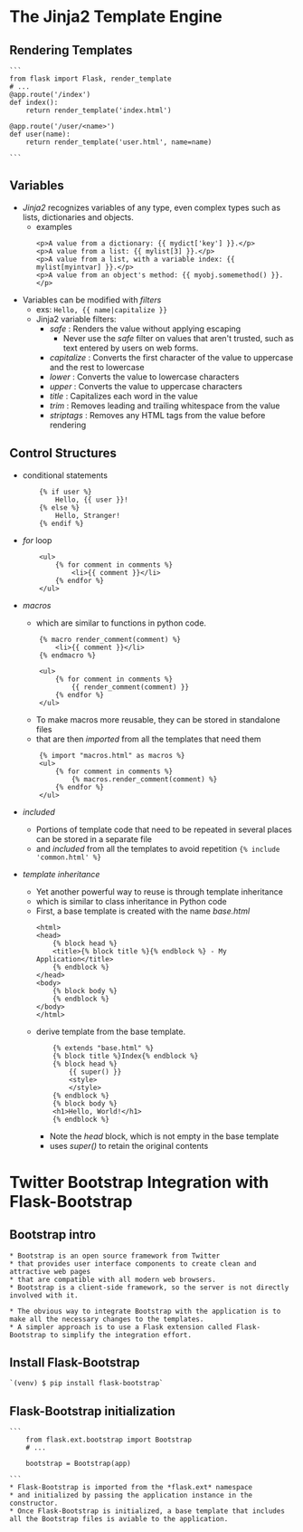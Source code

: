 
# The Jinja2 Template Engine
## Rendering Templates

    ```
    from flask import Flask, render_template
    # ...
    @app.route('/index')
    def index():
        return render_template('index.html')
        
    @app.route('/user/<name>')
    def user(name):
        return render_template('user.html', name=name)
    
    ```
## Variables

* *Jinja2* recognizes variables of any type, even complex types such as lists, dictionaries and objects.
    * examples
        ```
        <p>A value from a dictionary: {{ mydict['key'] }}.</p>
        <p>A value from a list: {{ mylist[3] }}.</p>
        <p>A value from a list, with a variable index: {{ mylist[myintvar] }}.</p>
        <p>A value from an object's method: {{ myobj.somemethod() }}.</p>
        
        ```
* Variables can be modified with *filters* 
    * exs: `Hello, {{ name|capitalize }}`
    * Jinja2 variable filters:
        * *safe* : Renders the value without applying escaping
            * Never use the *safe* filter on values that aren't trusted, such as text entered by users on web forms.
        * *capitalize* : Converts the first character of the value to uppercase and the rest to lowercase
        * *lower* : Converts the value to lowercase characters
        * *upper* : Converts the value to uppercase characters
        * *title* : Capitalizes each word in the value
        * *trim* : Removes leading and trailing whitespace from the value
        * *striptags* : Removes any HTML tags from the value before rendering
        
## Control Structures
* conditional statements
    ```
        {% if user %}
            Hello, {{ user }}!
        {% else %}
            Hello, Stranger!
        {% endif %}    
    ```
* *for* loop
    ```
        <ul>
            {% for comment in comments %}
                <li>{{ comment }}</li>
            {% endfor %}
        </ul>
    
    ```
* *macros*
    * which are similar to functions in python code.
    ```
        {% macro render_comment(comment) %}
            <li>{{ comment }}</li>
        {% endmacro %}
        
        <ul>
            {% for comment in comments %}
                {{ render_comment(comment) }}
            {% endfor %}
        </ul>
    
    ```
    * To make macros more reusable, they can be stored in standalone files
    * that are then *imported* from all the templates that need them
    ```
        {% import "macros.html" as macros %}
        <ul>    
            {% for comment in comments %}
                {% macros.render_comment(comment) %}
            {% endfor %}
        </ul>
    ```

    
* *included*
    * Portions of template code that need to be repeated in several places can be stored in a separate file 
    * and *included* from all the templates to avoid repetition
    ` {% include 'common.html' %} `   
* *template inheritance* 
    * Yet another powerful way to reuse is through template inheritance
    * which is similar to class inheritance in Python code
    * First, a base template is created with the name *base.html* 
        ```
        <html>
        <head>
            {% block head %}
            <title>{% block title %}{% endblock %} - My Application</title>
            {% endblock %}
        </head>
        <body>
            {% block body %}
            {% endblock %}
        </body>
        </html>        
        ```
    * derive template from the base template.
        ```
            {% extends "base.html" %}
            {% block title %}Index{% endblock %}
            {% block head %}
                {{ super() }}
                <style>
                </style>
            {% endblock %}
            {% block body %}
            <h1>Hello, World!</h1>
            {% endblock %}
        
        ```
        * Note the *head* block, which is not empty in the base template
        * uses *super()* to retain the original contents
        
# Twitter Bootstrap Integration with Flask-Bootstrap

## Bootstrap intro
    * Bootstrap is an open source framework from Twitter 
    * that provides user interface components to create clean and attractive web pages 
    * that are compatible with all modern web browsers.
    * Bootstrap is a client-side framework, so the server is not directly involved with it.
    
    * The obvious way to integrate Bootstrap with the application is to make all the necessary changes to the templates.
    * A simpler approach is to use a Flask extension called Flask-Bootstrap to simplify the integration effort.
## Install Flask-Bootstrap
    `(venv) $ pip install flask-bootstrap`
    
## Flask-Bootstrap initialization
    ```
        from flask.ext.bootstrap import Bootstrap
        # ...
        
        bootstrap = Bootstrap(app)
    
    ```
    * Flask-Bootstrap is imported from the *flask.ext* namespace
    * and initialized by passing the application instance in the constructor.
    * Once Flask-Bootstrap is initialized, a base template that includes all the Bootstrap files is aviable to the application.
    
    
    
    
    
    
    
    
    
    
    